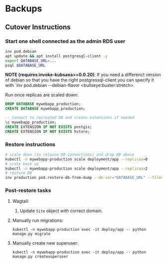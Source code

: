# Backups


## Cutover Instructions


### Start one shell connected as the admin RDS user

```sh
inv pod.debian
apt update && apt install postgresql-client -y
export DATABASE_URL=...
psql $DATABASE_URL
```
**NOTE (requires invoke-kubsaea>=0.0.20)**: If you need a differenct version of debian so that you have the right postgressql-client you can specify it with `inv pod.debian --debian-flavor \<bullseye:buster:stretch\>.

Run once replicas are scaled down:

```sql
DROP DATABASE mywebapp_production;
CREATE DATABASE mywebapp_production;

-- Connect to recreated DB and create extensions if needed
\c mywebapp_production;
CREATE EXTENSION IF NOT EXISTS postgis;
CREATE EXTENSION IF NOT EXISTS hstore;
```

### Restore instructions

```sh
# scale down (to release DB connections) and drop DB above
kubectl -n mywebapp-production scale deployment/app --replicas=0
# scale back up
kubectl -n mywebapp-production scale deployment/app --replicas=2
# restore DB
inv production pod.restore-db-from-dump --db-var="DATABASE_URL" --filename=mywebapp-archive.dump
```

### Post-restore tasks

1. Wagtail:
    1. Update `Site` object with correct domain.
2. Manually run migrations:

    ```shell
    kubectl -n mywebapp-production exec -it deploy/app -- python manage.py migrate
    ```
3. Manually create new superuser:

    ```shell
    kubectl -n mywebapp-production exec -it deploy/app -- python manage.py createsuperuser
    ```
